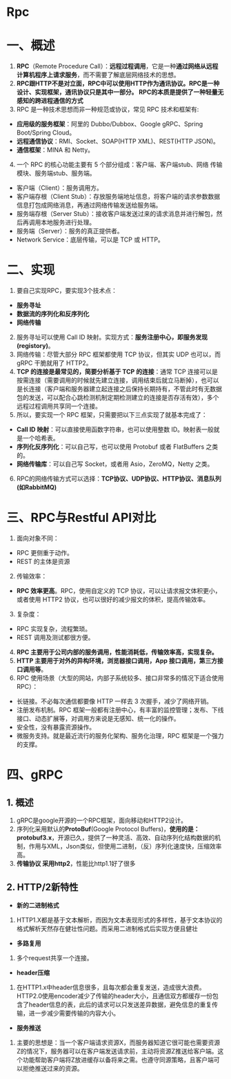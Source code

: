 # Rpc

# 一、概述
1. **RPC**（Remote Procedure Call）：**远程过程调用**，它是一种**通过网络从远程计算机程序上请求服务**，而不需要了解底层网络技术的思想。
2. **RPC跟HTTP不是对立面，RPC中可以使用HTTP作为通讯协议。RPC是一种设计、实现框架，通讯协议只是其中一部分。
RPC的本质是提供了一种轻量无感知的跨进程通信的方式**
3. RPC 是一种技术思想而非一种规范或协议，常见 RPC 技术和框架有:
- **应用级的服务框架**：阿里的 Dubbo/Dubbox、Google gRPC、Spring Boot/Spring Cloud。
- **远程通信协议**：RMI、Socket、SOAP(HTTP XML)、REST(HTTP JSON)。
- **通信框架**：MINA 和 Netty。
4. 一个 RPC 的核心功能主要有 5 个部分组成：客户端、客户端stub、网络
传输模块、服务端stub、服务端。
- 客户端（Client）：服务调用方。
- 客户端存根（Client Stub）：存放服务端地址信息，将客户端的请求参数数据信息打包成网络消息，再通过网络传输发送给服务端。
- 服务端存根（Server Stub）：接收客户端发送过来的请求消息并进行解包，然后再调用本地服务进行处理。
- 服务端（Server）：服务的真正提供者。
- Network Service：底层传输，可以是 TCP 或 HTTP。

# 二、实现
1. 要自己实现RPC，要实现3个技术点：
- **服务寻址**
- **数据流的序列化和反序列化**
- **网络传输**
2. 服务寻址可以使用 Call ID 映射。实现方式：**服务注册中心，即服务发现(registory)**。
3. 网络传输：尽管大部分 RPC 框架都使用 TCP 协议，但其实 UDP 也可以，而 gRPC 干脆就用了 HTTP2。
4. **TCP 的连接是最常见的，简要分析基于 TCP 的连接**：通常 TCP 连接可以是按需连接（需要调用的时候就先建立连接，调用结束后就立马断掉），也可以是长连接（客户端和服务器建立起连接之后保持长期持有，不管此时有无数据包的发送，可以配合心跳检测机制定期检测建立的连接是否存活有效），多个远程过程调用共享同一个连接。
5. 所以，要实现一个 RPC 框架，只需要把以下三点实现了就基本完成了：
- **Call ID 映射**：可以直接使用函数字符串，也可以使用整数 ID。映射表一般就是一个哈希表。
- **序列化反序列化**：可以自己写，也可以使用 Protobuf 或者 FlatBuffers 之类的。
- **网络传输库**：可以自己写 Socket，或者用 Asio，ZeroMQ，Netty 之类。
6. RPC的网络传输方式可以选择：**TCP协议、UDP协议、HTTP协议、消息队列(如RabbitMQ)**

# 三、RPC与Restful API对比
1. 面向对象不同：
- RPC 更侧重于动作。
- REST 的主体是资源
2. 传输效率：
- **RPC 效率更高**。RPC，使用自定义的 TCP 协议，可以让请求报文体积更小，或者使用 HTTP2 协议，也可以很好的减少报文的体积，提高传输效率。
3. 复杂度：
- RPC 实现复杂，流程繁琐。
- REST 调用及测试都很方便。
4. **RPC 主要用于公司内部的服务调用，性能消耗低，传输效率高，实现复杂。**
5. **HTTP 主要用于对外的异构环境，浏览器接口调用，App 接口调用，第三方接口调用等**。
6. RPC 使用场景（大型的网站，内部子系统较多、接口非常多的情况下适合使用 RPC）：
- 长链接。不必每次通信都要像 HTTP 一样去 3 次握手，减少了网络开销。
- 注册发布机制。RPC 框架一般都有注册中心，有丰富的监控管理；发布、下线接口、动态扩展等，对调用方来说是无感知、统一化的操作。
- 安全性，没有暴露资源操作。
- 微服务支持。就是最近流行的服务化架构、服务化治理，RPC 框架是一个强力的支撑。

# 四、gRPC

## 1. 概述
1. gRPC是google开源的一个RPC框架，面向移动和HTTP2设计。
2. 序列化采用默认的**ProtoBuf**(Google Protocol Buffers)，**使用的是：protobuf3.x**，开源已久，提供了一种灵活、高效、自动序列化结构数据的机制，作用与XML，Json类似，但使用二进制，（反）序列化速度快，压缩效率高。
3. **传输协议 采用http2**，性能比http1.1好了很多

## 2. HTTP/2新特性
- **新的二进制格式**
1. HTTP1.X都是基于文本解析，而因为文本表现形式的多样性，基于文本协议的格式解析天然存在健壮性问题。而采用二进制格式后实现方便且健壮
- **多路复用**
1. 多个request共享一个连接。
- **header压缩**
1. 在HTTP1.x中header信息很多，且每次都会重复发送，造成很大浪费。HTTP2.0使用encoder减少了传输的header大小，且通信双方都缓存一份包含了header信息的表，此后的请求可以只发送差异数据，避免信息的重复传输，进一步减少需要传输的内容大小。
- **服务推送**
1. 主要的思想是：当一个客户端请求资源X，而服务器知道它很可能也需要资源Z的情况下，服务器可以在客户端发送请求前，主动将资源Z推送给客户端。这个功能帮助客户端将Z放进缓存以备将来之需。也遵守同源策略，且客户端可以拒绝推送过来的资源。
